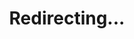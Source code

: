 ---
title: Redirecting...
layout: redirect
sitemap: false
permalink: /participants/Nepal
redirect_to: /participants/NPL/
---
